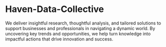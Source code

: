 # Haven-Data-Collective
We deliver insightful research, thoughtful analysis, and tailored solutions to support businesses and professionals in navigating a dynamic world. By uncovering key trends and opportunities, we help turn knowledge into impactful actions that drive innovation and success.
